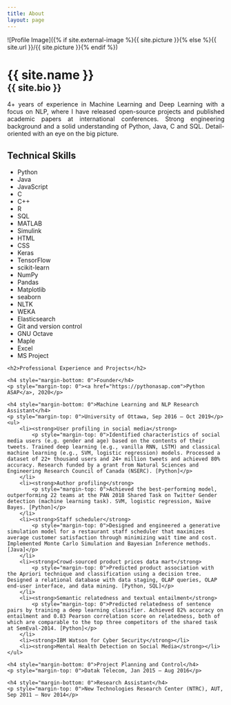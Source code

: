 ```yaml
---
title: About
layout: page
---
```


![Profile Image]({% if site.external-image %}{{ site.picture }}{% else %}{{ site.url }}/{{ site.picture }}{% endif %})
<h1 class="title" style="margin-bottom: 0">{{ site.name }}</h1>
<h2 class="description" style="margin-top: 0">{{ site.bio }}</h2>

<p align="justify">4+ years of experience in Machine Learning and Deep Learning with a focus on NLP, where I have released open-source projects and published academic papers at international conferences. Strong engineering background and a solid understanding of Python, Java, C and SQL. Detail-oriented with an eye on the big picture.</p>


<h2>Technical Skills</h2>
<ul class="skill-list">
	<li>Python</li>
	<li>Java</li>
	<li>JavaScript</li>
	<li>C</li>
	<li>C++</li>
	<li>R</li>
	<li>SQL</li>
	<li>MATLAB</li>
	<li>Simulink</li>
	<li>HTML</li>
	<li>CSS</li>
	<li>Keras</li>
	<li>TensorFlow</li>
	<li>scikit-learn</li>
	<li>NumPy</li>
	<li>Pandas</li>
	<li>Matplotlib</li>
	<li>seaborn</li>
	<li>NLTK</li>
	<li>WEKA</li>
	<li>Elasticsearch</li>
	<li>Git and version control</li>
	<li>GNU Octave</li>
	<li>Maple</li>
	<li>Excel</li>
	<li>MS Project</li>
</ul>


<section id="projects">

	<h2>Professional Experience and Projects</h2>

	<h4 style="margin-bottom: 0">Founder</h4>
	<p style="margin-top: 0"><a href="https://pythonasap.com">Python ASAP</a>, 2020</p>

	<h4 style="margin-bottom: 0">Machine Learning and NLP Research Assistant</h4>
	<p style="margin-top: 0">University of Ottawa, Sep 2016 – Oct 2019</p>
	<ul>
		<li><strong>User profiling in social media</strong>
			<p style="margin-top: 0">Identified characteristics of social media users (e.g. gender and age) based on the contents of their tweets. Trained deep learning (e.g., vanilla RNN, LSTM) and classical machine learning (e.g., SVM, logistic regression) models. Processed a dataset of 22+ thousand users and 24+ million tweets and achieved 80% accuracy. Research funded by a grant from Natural Sciences and Engineering Research Council of Canada (NSERC). [Python]</p>
		</li>
		<li><strong>Author profiling</strong>
			<p style="margin-top: 0">Achieved the best-performing model, outperforming 22 teams at the PAN 2018 Shared Task on Twitter Gender detection (machine learning task). SVM, logistic regression, Naïve Bayes. [Python]</p>
		</li>
		<li><strong>Staff scheduler</strong>
			<p style="margin-top: 0">Designed and engineered a generative simulation model for a restaurant staff scheduler that maximizes average customer satisfaction through minimizing wait time and cost. Implemented Monte Carlo Simulation and Bayesian Inference methods. [Java]</p>
		</li>
		<li><strong>Crowd-sourced product prices data mart</strong>
			<p style="margin-top: 0">Predicted product association with the Apriori technique and classification using a decision tree. Designed a relational database with data staging, OLAP queries, OLAP end-user interface, and data mining. [Python, SQL]</p>
		</li>
		<li><strong>Semantic relatedness and textual entailment</strong>
			<p style="margin-top: 0">Predicted relatedness of sentence pairs by training a deep learning classifier. Achieved 82% accuracy on entailment and 0.83 Pearson correlation score on relatedness, both of which are comparable to the top three competitors of the shared task at SemEval-2014. [Python]</p>
		</li>
		<li><strong>IBM Watson for Cyber Security</strong></li>
		<li><strong>Mental Health Detection on Social Media</strong></li>
	</ul>

	<h4 style="margin-bottom: 0">Project Planning and Control</h4>
	<p style="margin-top: 0">Datak Telecom, Jan 2015 – Aug 2016</p>

	<h4 style="margin-bottom: 0">Research Assistant</h4>
	<p style="margin-top: 0">New Technologies Research Center (NTRC), AUT, Sep 2011 – Nov 2014</p>

</section>
